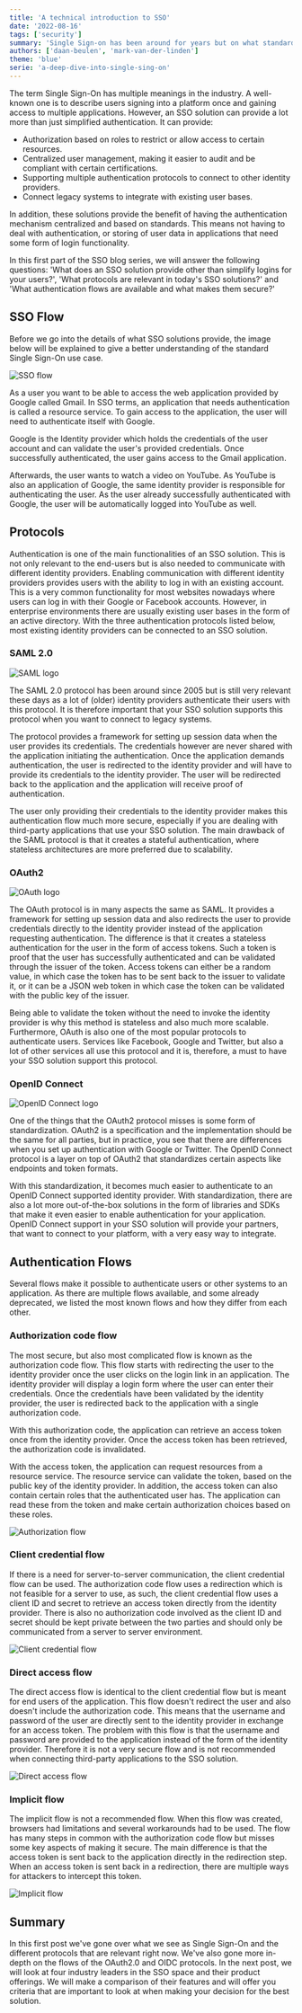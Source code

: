 ```yaml
---
title: 'A technical introduction to SSO'
date: '2022-08-16'
tags: ['security']
summary: 'Single Sign-on has been around for years but on what standards is it working?'
authors: ['daan-beulen', 'mark-van-der-linden']
theme: 'blue'
serie: 'a-deep-dive-into-single-sing-on'
---
```


The term Single Sign-On has multiple meanings in the industry. A well-known one is to describe users signing into a platform once and gaining access to multiple applications. However, an SSO solution can provide a lot more than just simplified authentication. It can provide:

- Authorization based on roles to restrict or allow access to certain resources.
- Centralized user management, making it easier to audit and be compliant with certain certifications.
- Supporting multiple authentication protocols to connect to other identity providers.
- Connect legacy systems to integrate with existing user bases.

In addition, these solutions provide the benefit of having the authentication mechanism centralized and based on standards. This means not having to deal with authentication, or storing of user data in applications that need some form of login functionality.

In this first part of the SSO blog series, we will answer the following questions: 'What does an SSO solution provide other than simplify logins for your users?', 'What protocols are relevant in today's SSO solutions?' and 'What authentication flows are available and what makes them secure?'

## SSO Flow

Before we go into the details of what SSO solutions provide, the image below will be explained to give a better understanding of the standard Single Sign-On use case.

![SSO flow](/articles/a-technical-introduction-to-sso/sso-flow.png)

As a user you want to be able to access the web application provided by Google called Gmail. In SSO terms, an application that needs authentication is called a resource service. To gain access to the application, the user will need to authenticate itself with Google.

Google is the Identity provider which holds the credentials of the user account and can validate the user's provided credentials. Once successfully authenticated, the user gains access to the Gmail application.

Afterwards, the user wants to watch a video on YouTube. As YouTube is also an application of Google, the same identity provider is responsible for authenticating the user. As the user already successfully authenticated with Google, the user will be automatically logged into YouTube as well.

## Protocols

Authentication is one of the main functionalities of an SSO solution. This is not only relevant to the end-users but is also needed to communicate with different identity providers. Enabling communication with different identity providers provides users with the ability to log in with an existing account. This is a very common functionality for most websites nowadays where users can log in with their Google or Facebook accounts. However, in enterprise environments there are usually existing user bases in the form of an active directory. With the three authentication protocols listed below, most existing identity providers can be connected to an SSO solution.

### SAML 2.0

![SAML logo](/articles/a-technical-introduction-to-sso/saml-logo.png)

The SAML 2.0 protocol has been around since 2005 but is still very relevant these days as a lot of (older) identity providers authenticate their users with this protocol. It is therefore important that your SSO solution supports this protocol when you want to connect to legacy systems.

The protocol provides a framework for setting up session data when the user provides its credentials. The credentials however are never shared with the application initiating the authentication. Once the application demands authentication, the user is redirected to the identity provider and will have to provide its credentials to the identity provider. The user will be redirected back to the application and the application will receive proof of authentication.

The user only providing their credentials to the identity provider makes this authentication flow much more secure, especially if you are dealing with third-party applications that use your SSO solution. The main drawback of the SAML protocol is that it creates a stateful authentication, where stateless architectures are more preferred due to scalability.

### OAuth2

![OAuth logo](/articles/a-technical-introduction-to-sso/oauth-logo.png)

The OAuth protocol is in many aspects the same as SAML. It provides a framework for setting up session data and also redirects the user to provide credentials directly to the identity provider instead of the application requesting authentication. The difference is that it creates a stateless authentication for the user in the form of access tokens. Such a token is proof that the user has successfully authenticated and can be validated through the issuer of the token. Access tokens can either be a random value, in which case the token has to be sent back to the issuer to validate it, or it can be a JSON web token in which case the token can be validated with the public key of the issuer.

Being able to validate the token without the need to invoke the identity provider is why this method is stateless and also much more scalable. Furthermore, OAuth is also one of the most popular protocols to authenticate users. Services like Facebook, Google and Twitter, but also a lot of other services all use this protocol and it is, therefore, a must to have your SSO solution support this protocol.

### OpenID Connect

![OpenID Connect logo](/articles/a-technical-introduction-to-sso/openid-connect-logo.png)

One of the things that the OAuth2 protocol misses is some form of standardization. OAuth2 is a specification and the implementation should be the same for all parties, but in practice, you see that there are differences when you set up authentication with Google or Twitter. The OpenID Connect protocol is a layer on top of OAuth2 that standardizes certain aspects like endpoints and token formats.

With this standardization, it becomes much easier to authenticate to an OpenID Connect supported identity provider. With standardization, there are also a lot more out-of-the-box solutions in the form of libraries and SDKs that make it even easier to enable authentication for your application. OpenID Connect support in your SSO solution will provide your partners, that want to connect to your platform, with a very easy way to integrate.

## Authentication Flows

Several flows make it possible to authenticate users or other systems to an application. As there are multiple flows available, and some already deprecated, we listed the most known flows and how they differ from each other.

### Authorization code flow

The most secure, but also most complicated flow is known as the authorization code flow. This flow starts with redirecting the user to the identity provider once the user clicks on the login link in an application. The identity provider will display a login form where the user can enter their credentials. Once the credentials have been validated by the identity provider, the user is redirected back to the application with a single authorization code.

With this authorization code, the application can retrieve an access token once from the identity provider. Once the access token has been retrieved, the authorization code is invalidated.

With the access token, the application can request resources from a resource service. The resource service can validate the token, based on the public key of the identity provider. In addition, the access token can also contain certain roles that the authenticated user has. The application can read these from the token and make certain authorization choices based on these roles.

![Authorization flow](/articles/a-technical-introduction-to-sso/authorization-flow.png)

### Client credential flow

If there is a need for server-to-server communication, the client credential flow can be used. The authorization code flow uses a redirection which is not feasible for a server to use, as such, the client credential flow uses a client ID and secret to retrieve an access token directly from the identity provider. There is also no authorization code involved as the client ID and secret should be kept private between the two parties and should only be communicated from a server to server environment.

![Client credential flow](/articles/a-technical-introduction-to-sso/client-credentials.png)

### Direct access flow

The direct access flow is identical to the client credential flow but is meant for end users of the application. This flow doesn't redirect the user and also doesn't include the authorization code. This means that the username and password of the user are directly sent to the identity provider in exchange for an access token. The problem with this flow is that the username and password are provided to the application instead of the form of the identity provider. Therefore it is not a very secure flow and is not recommended when connecting third-party applications to the SSO solution.

![Direct access flow](/articles/a-technical-introduction-to-sso/direct-access.png)

### Implicit flow

The implicit flow is not a recommended flow. When this flow was created, browsers had limitations and several workarounds had to be used. The flow has many steps in common with the authorization code flow but misses some key aspects of making it secure. The main difference is that the access token is sent back to the application directly in the redirection step. When an access token is sent back in a redirection, there are multiple ways for attackers to intercept this token.

![Implicit flow](/articles/a-technical-introduction-to-sso/implicit-flow.png)

## Summary

In this first post we've gone over what we see as Single Sign-On and the different protocols that are relevant right now. We've also gone more in-depth on the flows of the OAuth2.0 and OIDC protocols. In the next post, we will look at four industry leaders in the SSO space and their product offerings. We will make a comparison of their features and will offer you criteria that are important to look at when making your decision for the best solution.
